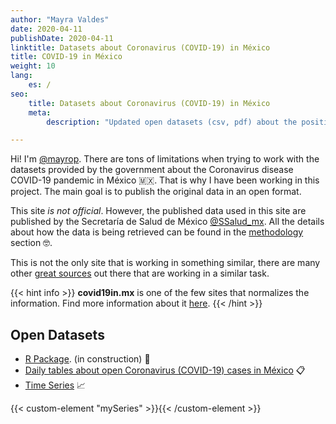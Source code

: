 ```yaml
---
author: "Mayra Valdes"
date: 2020-04-11
publishDate: 2020-04-11
linktitle: Datasets about Coronavirus (COVID-19) in México
title: COVID-19 in México
weight: 10
lang:
    es: /
seo:
    title: Datasets about Coronavirus (COVID-19) in México
    meta:
        description: "Updated open datasets (csv, pdf) about the positive, suspected, negative and deaths from Coronavirus (COVID-19) in México"

---
```


Hi! I'm [@mayrop](https://twitter/mayrop). There are tons of limitations when trying to work with the datasets provided by the government about the Coronavirus disease COVID-19 pandemic in México 🇲🇽. That is why I have been working in this project. The main goal is to publish the original data in an open format.

This site _is not official_. However, the published data used in this site are published by the Secretaría de Salud de México [@SSalud_mx](https://twitter/@SSalud_mx). All the details about how the data is being retrieved can be found in the [methodology](/docs/metodologia/) section 🤓.

This is not the only site that is working in something similar, there are many other [great sources](/docs/acerca/) out there that are working in a similar task.

{{< hint info >}}
**covid19in.mx** is one of the few sites that normalizes the information. Find more information about it [here](/docs/datos/tablas-casos/normalizacion/).
{{< /hint >}}

## Open Datasets
* [R Package](https://github.com/mayrop/r-covid19in-mx). (in construction) 🚧
* [Daily tables about open Coronavirus (COVID-19) cases in México](/en/data/cases-tables/) 📋
* [Time Series](/en/data/time-series/) 📈

{{< custom-element "mySeries" >}}{{< /custom-element >}}